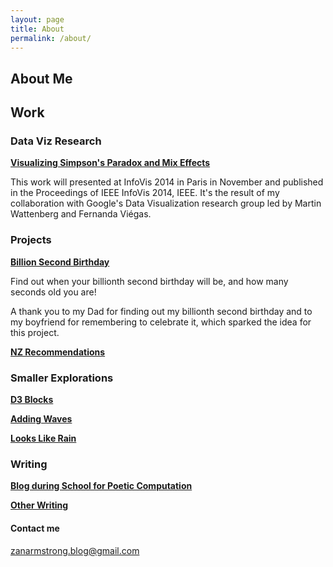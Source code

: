 ```yaml
---
layout: page
title: About
permalink: /about/
---
```


## About Me


## Work

### Data Viz Research

[**Visualizing Simpson's Paradox and Mix Effects**](http://research.google.com/pubs/pub42901.html)

This work will presented at InfoVis 2014 in Paris in November and published in the Proceedings of IEEE InfoVis 2014, IEEE. It's the result of my collaboration with Google's Data Visualization research group led by Martin Wattenberg and Fernanda Viégas. 

### Projects

[**Billion Second Birthday**](http://billionseconds.zanarmstrong.com/)

Find out when your billionth second birthday will be, and how many seconds old you are!

A thank you to my Dad for finding out my billionth second birthday and to my boyfriend for remembering to celebrate it, which sparked the idea for this project.  

[**NZ Recommendations**](newzealand.zanarmstrong.com)

### Smaller Explorations

[**D3 Blocks**](http://bl.ocks.org/zanarmstrong)

[**Adding Waves**](http://bl.ocks.org/zanarmstrong/raw/c9bb2842647140265d57/)

[**Looks Like Rain**](http://bl.ocks.org/zanarmstrong/raw/73ce430053eabd1b70fe/)

### Writing

[**Blog during School for Poetic Computation**](http://sfpc.zanarmstrong.com/)

[**Other Writing**](http://zanstrong.wordpress.com/)

#### Contact me

[zanarmstrong.blog@gmail.com](mailto:zanarmstrong.blog@gmail.com)
